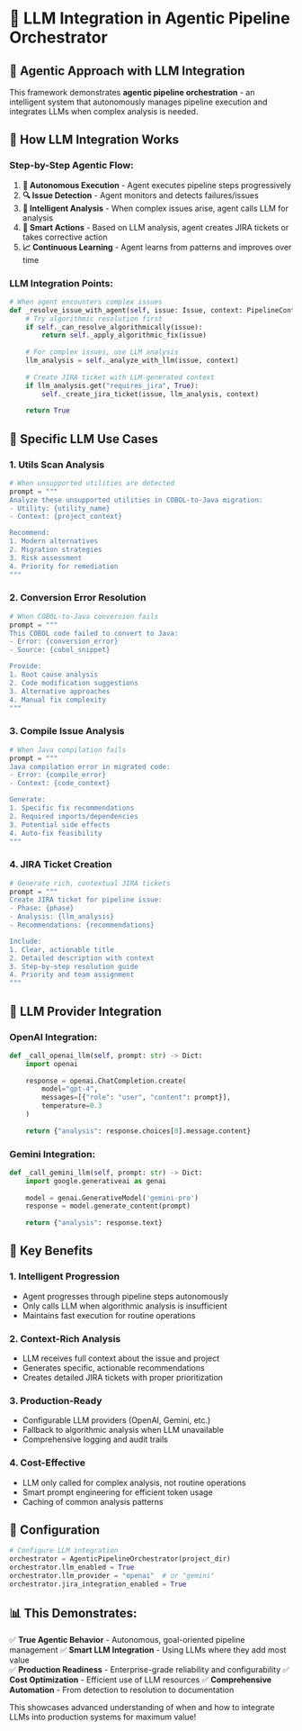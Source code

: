 # 🧠 LLM Integration in Agentic Pipeline Orchestrator

## 🎯 **Agentic Approach with LLM Integration**

This framework demonstrates **agentic pipeline orchestration** - an intelligent system that autonomously manages pipeline execution and integrates LLMs when complex analysis is needed.

## 🔧 **How LLM Integration Works**

### **Step-by-Step Agentic Flow:**

1. **🤖 Autonomous Execution** - Agent executes pipeline steps progressively
2. **🔍 Issue Detection** - Agent monitors and detects failures/issues  
3. **🧠 Intelligent Analysis** - When complex issues arise, agent calls LLM for analysis
4. **🎫 Smart Actions** - Based on LLM analysis, agent creates JIRA tickets or takes corrective action
5. **📈 Continuous Learning** - Agent learns from patterns and improves over time

### **LLM Integration Points:**

```python
# When agent encounters complex issues
def _resolve_issue_with_agent(self, issue: Issue, context: PipelineContext) -> bool:
    # Try algorithmic resolution first
    if self._can_resolve_algorithmically(issue):
        return self._apply_algorithmic_fix(issue)
    
    # For complex issues, use LLM analysis
    llm_analysis = self._analyze_with_llm(issue, context)
    
    # Create JIRA ticket with LLM-generated context
    if llm_analysis.get("requires_jira", True):
        self._create_jira_ticket(issue, llm_analysis, context)
    
    return True
```

## 🎯 **Specific LLM Use Cases**

### **1. Utils Scan Analysis**
```python
# When unsupported utilities are detected
prompt = """
Analyze these unsupported utilities in COBOL-to-Java migration:
- Utility: {utility_name}
- Context: {project_context}

Recommend:
1. Modern alternatives
2. Migration strategies  
3. Risk assessment
4. Priority for remediation
"""
```

### **2. Conversion Error Resolution**
```python
# When COBOL-to-Java conversion fails
prompt = """
This COBOL code failed to convert to Java:
- Error: {conversion_error}
- Source: {cobol_snippet}

Provide:
1. Root cause analysis
2. Code modification suggestions
3. Alternative approaches
4. Manual fix complexity
"""
```

### **3. Compile Issue Analysis**
```python
# When Java compilation fails
prompt = """
Java compilation error in migrated code:
- Error: {compile_error}
- Context: {code_context}

Generate:
1. Specific fix recommendations
2. Required imports/dependencies
3. Potential side effects
4. Auto-fix feasibility
"""
```

### **4. JIRA Ticket Creation**
```python
# Generate rich, contextual JIRA tickets
prompt = """
Create JIRA ticket for pipeline issue:
- Phase: {phase}
- Analysis: {llm_analysis}
- Recommendations: {recommendations}

Include:
1. Clear, actionable title
2. Detailed description with context
3. Step-by-step resolution guide
4. Priority and team assignment
"""
```

## 🔌 **LLM Provider Integration**

### **OpenAI Integration:**
```python
def _call_openai_llm(self, prompt: str) -> Dict:
    import openai
    
    response = openai.ChatCompletion.create(
        model="gpt-4",
        messages=[{"role": "user", "content": prompt}],
        temperature=0.3
    )
    
    return {"analysis": response.choices[0].message.content}
```

### **Gemini Integration:**
```python
def _call_gemini_llm(self, prompt: str) -> Dict:
    import google.generativeai as genai
    
    model = genai.GenerativeModel('gemini-pro')
    response = model.generate_content(prompt)
    
    return {"analysis": response.text}
```

## 🎯 **Key Benefits**

### **1. Intelligent Progression**
- Agent progresses through pipeline steps autonomously
- Only calls LLM when algorithmic analysis is insufficient
- Maintains fast execution for routine operations

### **2. Context-Rich Analysis**
- LLM receives full context about the issue and project
- Generates specific, actionable recommendations
- Creates detailed JIRA tickets with proper prioritization

### **3. Production-Ready**
- Configurable LLM providers (OpenAI, Gemini, etc.)
- Fallback to algorithmic analysis when LLM unavailable
- Comprehensive logging and audit trails

### **4. Cost-Effective**
- LLM only called for complex analysis, not routine operations
- Smart prompt engineering for efficient token usage
- Caching of common analysis patterns

## 🚀 **Configuration**

```python
# Configure LLM integration
orchestrator = AgenticPipelineOrchestrator(project_dir)
orchestrator.llm_enabled = True
orchestrator.llm_provider = "openai"  # or "gemini"
orchestrator.jira_integration_enabled = True
```

## 📊 **This Demonstrates:**

✅ **True Agentic Behavior** - Autonomous, goal-oriented pipeline management
✅ **Smart LLM Integration** - Using LLMs where they add most value  
✅ **Production Readiness** - Enterprise-grade reliability and configurability
✅ **Cost Optimization** - Efficient use of LLM resources
✅ **Comprehensive Automation** - From detection to resolution to documentation

This showcases advanced understanding of when and how to integrate LLMs into production systems for maximum value!
